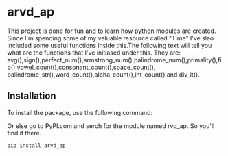 # arvd_ap

This project is done for fun and to learn how python modules are created. Since I'm spending some of my valuable resource called "Time" 
I've slao included some useful functions inside this.The following text will tell you what are the functions that I've initiased under this.
They are: avg(),sign(),perfect_num(),armstrong_num(),palindrome_num(),primality(),fib(),vowel_count(),consonant_count(),space_count(),
palindrome_str(),word_count(),alpha_count(),int_count() and div_it().

## Installation

To install the package, use the following command:

Or else go to PyPI.com and serch for the module named rvd_ap. So you'll find it there.

```sh
pip install arvd_ap
